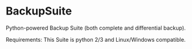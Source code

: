 # BackupSuite
Python-powered Backup Suite (both complete and differential backup).

Requirements:
This Suite is python 2/3 and Linux/Windows compatible.
